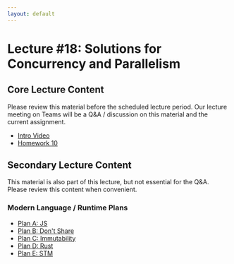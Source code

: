 ```yaml
---
layout: default
---
```


# Lecture #18: Solutions for Concurrency and Parallelism

## Core Lecture Content

Please review this material before the scheduled lecture period. Our lecture
meeting on Teams will be a Q&A / discussion on this material and the current
assignment.

 - [Intro Video](https://youtu.be/vNvAGEeCaQ8)
 - [Homework 10](https://youtu.be/oz0XTHgLoUc)

## Secondary Lecture Content

This material is also part of this lecture, but not essential for the Q&A. Please
review this content when convenient.

### Modern Language / Runtime Plans

 - [Plan A: JS](https://youtu.be/zRVPsVjwOTA)
 - [Plan B: Don't Share](https://youtu.be/ZqSHEqQmfsY)
 - [Plan C: Immutability](https://youtu.be/PPIgFQn0Edo)
 - [Plan D: Rust](https://youtu.be/jgwrZxK8E0k)
 - [Plan E: STM](https://youtu.be/1LVSQgk31vU)

